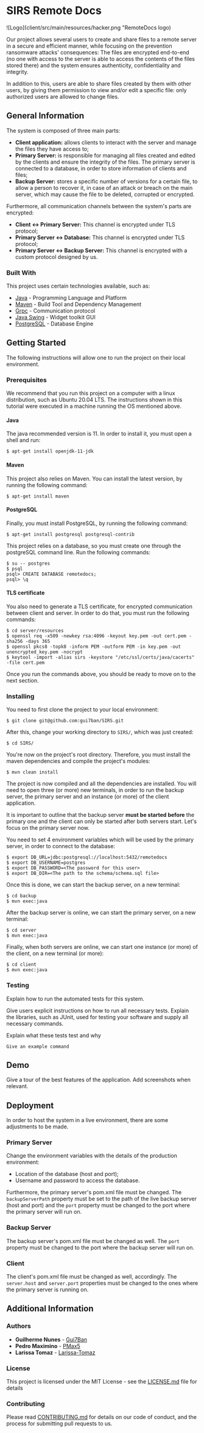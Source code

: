 # SIRS Remote Docs

![Logo](client/src/main/resources/hacker.png "RemoteDocs logo)

Our project allows several users to create and share files to a remote server in a secure and efficient manner, while focusing on the prevention ransomware attacks' consequences:
The files are encrypted end-to-end (no one with access to the server is able to access the contents of the files stored there)
and the system ensures authenticity, confidentiality and integrity.

In addition to this, users are able to share files created by them with other users, by giving them permission to view and/or edit
a specific file: only authorized users are allowed to change files.

## General Information

The system is composed of three main parts:
- **Client application:** allows clients to interact with the server and manage the files they have access to;
- **Primary Server:** is responsible for managing all files created and edited by the clients and ensure the integrity of the files.
  The primary server is connected to a database, in order to store information of clients and files;
- **Backup Server:** stores a specific number of versions for a certain file, to allow a person to recover it, in case of an attack
  or breach on the main server, which may cause the file to be deleted, corrupted or encrypted.
  
Furthermore, all communication channels between the system's parts are encrypted:
- **Client <-> Primary Server:** This channel is encrypted under TLS protocol;
- **Primary Server <-> Database:** This channel is encrypted under TLS protocol;
- **Primary Server <-> Backup Server:** This channel is encrypted with a custom protocol designed by us.

### Built With

This project uses certain technologies available, such as:

* [Java](https://openjdk.java.net/) - Programming Language and Platform
* [Maven](https://maven.apache.org/) - Build Tool and Dependency Management
* [Grpc](https://grpc.io/docs/languages/java/basics/) - Communication protocol
* [Java Swing](https://netbeans.apache.org/kb/docs/java/quickstart-gui.html) - Widget toolkit GUI
* [PostgreSQL](https://www.postgresql.org/) - Database Engine

## Getting Started

The following instructions will allow one to run the project on their local environment.

### Prerequisites

We recommend that you run this project on a computer with a linux distribution, such as Ubuntu 20.04 LTS.
The instructions shown in this tutorial were executed in a machine running the OS mentioned above.

#### Java

The java recommended version is 11. In order to install it, you must open a shell and run:
```shell
$ apt-get install openjdk-11-jdk
```

#### Maven

This project also relies on Maven. You can install the latest version, by running the following command:
```shell
$ apt-get install maven
```

#### PostgreSQL
Finally, you must install PostgreSQL, by running the following command:
```shell
$ apt-get install postgresql postgresql-contrib
```

This project relies on a database, so you must create one through the postgreSQL command line. Run the following commands:
```shell
$ su -- postgres
$ psql
psql> CREATE DATABASE remotedocs;
psql> \q
```

#### TLS certificate
You also need to generate a TLS certificate, for encrypted communication between client and server. In order to do that,
you must run the following commands:
```shell
$ cd server/resources
$ openssl req -x509 -newkey rsa:4096 -keyout key.pem -out cert.pem -sha256 -days 365
$ openssl pkcs8 -topk8 -inform PEM -outform PEM -in key.pem -out unencrypted_key.pem -nocrypt
$ keytool -import -alias sirs -keystore "/etc/ssl/certs/java/cacerts" -file cert.pem
```

Once you run the commands above, you should be ready to move on to the next section.

### Installing

You need to first clone the project to your local environment:
```shell
$ git clone git@github.com:gui7ban/SIRS.git
```

After this, change your working directory to `SIRS/`, which was just created:
```shell 
$ cd SIRS/
```

You're now on the project's root directory. Therefore, you must install the maven dependencies and
compile the project's modules:
```shell
$ mvn clean install
```

The project is now compiled and all the dependencies are installed.
You will need to open three (or more) new terminals, in order to run the backup server, the primary server
and an instance (or more) of the client application.

It is important to outline that the backup server **must be started before** the primary one and the client
can only be started after both servers start. Let's focus on the primary server now.

You need to set 4 environment variables which will be used by the primary server, in order to connect to the database:
```shell
$ export DB_URL=jdbc:postgresql://localhost:5432/remotedocs
$ export DB_USERNAME=postgres
$ export DB_PASSWORD=<The password for this user>
$ export DB_DIR=<The path to the schema/schema.sql file>
```

Once this is done, we can start the backup server, on a new terminal:
```shell
$ cd backup
$ mvn exec:java
```

After the backup server is online, we can start the primary server, on a new terminal:
```shell
$ cd server
$ mvn exec:java
```

Finally, when both servers are online, we can start one instance (or more) of the client, on a new terminal (or more):
```shell
$ cd client
$ mvn exec:java
```

### Testing

Explain how to run the automated tests for this system.

Give users explicit instructions on how to run all necessary tests.
Explain the libraries, such as JUnit, used for testing your software and supply all necessary commands.

Explain what these tests test and why

```
Give an example command
```

## Demo

Give a tour of the best features of the application.
Add screenshots when relevant.

## Deployment

In order to host the system in a live environment, there are some adjustments to be made.

### Primary Server
Change the environment variables with the details of the production environment:
- Location of the database (host and port);
- Username and password to access the database.

Furthermore, the primary server's pom.xml file must be changed. The `backupServerPath` property must be
set to the path of the live backup server (host and port) and the `port` property must be changed to the port where the
primary server will run on.

### Backup Server
The backup server's pom.xml file must be changed as well. The `port` property must be changed to the port where the
backup server will run on.

### Client
The client's pom.xml file must be changed as well, accordingly. The `server.host` and `server.port` properties
must be changed to the ones where the primary server is running on.

## Additional Information

### Authors

* **Guilherme Nunes** - [Gui7Ban](https://github.com/gui7ban)
* **Pedro Maximino** - [PMax5](https://github.com/PMax5)
* **Larissa Tomaz** - [Larissa-Tomaz](https://github.com/Larissa-Tomaz)

### License

This project is licensed under the MIT License - see the [LICENSE.md](LICENSE.md) file for details

### Contributing

Please read [CONTRIBUTING.md](https://gist.github.com/PurpleBooth/b24679402957c63ec426) for details on our code of conduct, and the process for submitting pull requests to us.